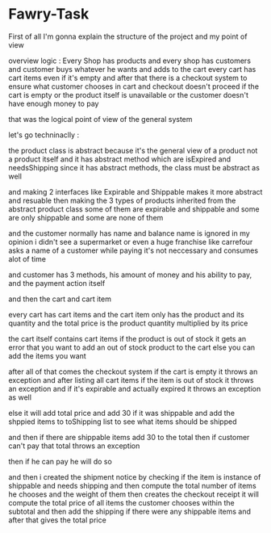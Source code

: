 # Fawry-Task
First of all I'm gonna explain the structure of the project and my point of view

overview logic : 
Every Shop has products
and every shop has customers
and customer buys whatever he wants and adds to the cart
every cart has cart items even if it's empty
and after that there is a checkout system to ensure what customer chooses in cart 
and checkout doesn't proceed if the cart is empty or the product itself is unavailable or the customer doesn't have enough money to pay

that was the logical point of view of the general system

let's go techninaclly :

the product class is abstract because it's the general view of a product not a product itself and it has abstract method which are
isExpired and needsShipping since it has abstract methods, the class must be abstract as well

and making 2 interfaces like Expirable and Shippable makes it more abstract and resuable then
making the 3 types of products inherited from the abstract product class some of them are expirable and shippable and some are only shippable and some are none of them

and the customer normally has name and balance 
name is ignored in my opinion i didn't see a supermarket or even a huge franchise like carrefour asks a name of a customer while paying it's not neccessary and consumes alot of time

and customer has 3 methods, his amount of money and his ability to pay, and the payment action itself

and then the cart and cart item

every cart has cart items
and the cart item only has the product and its quantity and the total price is the product quantity multiplied by its price

the cart itself contains cart items if the product is out of stock it gets an error that you want to add an out of stock product to the cart else you can add the items you want

after all of that comes the checkout system 
if the cart is empty it throws an exception 
and after listing all cart items if the item is out of stock it throws an exception 
and if it's expirable and actually expired it throws an exception as well

else it will add total price and add 30 if it was shippable 
and add the shppied items to toShipping list to see what items should be shipped

and then if there are shippable items add 30 to the total 
then if customer can't pay that total throws an exception

then if he can pay he will do so

and then i created the shipment notice
by checking if the item is instance of shippable and needs shipping and then compute the total number of items he chooses and the weight of them
then creates the checkout receipt
it will compute the total price of all items the customer chooses within the subtotal and then add the shipping if there were any shippable items and after that gives the total price

